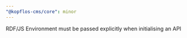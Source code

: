 ```yaml
---
"@kopflos-cms/core": minor
---
```


RDF/JS Environment must be passed explicitly when initialising an API
